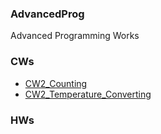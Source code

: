 ### AdvancedProg
Advanced Programming Works

### CWs
- [CW2_Counting](https://halilibrahimkozen.github.io/AdvancedProg/Counting)
- [CW2_Temperature_Converting](https://halilibrahimkozen.github.io/AdvancedProg/converting.html)


### HWs
